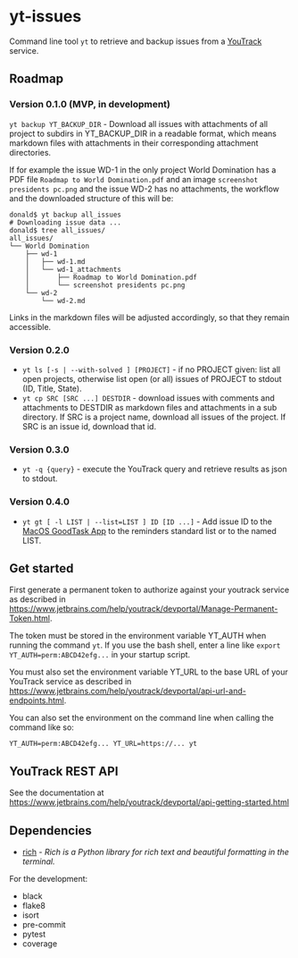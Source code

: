 # yt-issues
Command line tool `yt` to retrieve and backup issues from a
[YouTrack](https://www.jetbrains.com/youtrack/) service.

## Roadmap

### Version 0.1.0 (MVP, in development)
`yt backup YT_BACKUP_DIR` - Download all issues with attachments of all project to subdirs in YT_BACKUP_DIR in a readable format, which means markdown files with attachments in their corresponding attachment directories.

If for example the issue WD-1 in the only project World Domination has a PDF file `Roadmap to World Domination.pdf` and an image `screenshot presidents pc.png` and the issue WD-2 has no attachments, the workflow and the downloaded structure of this will be:

```shell
donald$ yt backup all_issues
# Downloading issue data ...
donald$ tree all_issues/
all_issues/
└── World Domination
    ├── wd-1
    │   ├── wd-1.md
    │   └── wd-1_attachments
    │       ├── Roadmap to World Domination.pdf
    │       └── screenshot presidents pc.png
    └── wd-2
        └── wd-2.md
```
Links in the markdown files will be adjusted accordingly, so that they remain accessible.

### Version 0.2.0
- `yt ls [-s | --with-solved ] [PROJECT]` - if no PROJECT given: list all open projects, otherwise list open (or all) issues of PROJECT to stdout (ID, Title, State).
- `yt cp SRC [SRC ...] DESTDIR` - download issues with comments and attachments to DESTDIR as markdown files and attachments in a sub directory. If SRC is a project name, download all issues of the project. If SRC is an issue id, download that id.

### Version 0.3.0
- `yt -q {query}` - execute the YouTrack query and retrieve results as json to stdout.

### Version 0.4.0
- `yt gt [ -l LIST | --list=LIST ] ID [ID ...]` - Add issue ID to the [MacOS GoodTask App](https://goodtaskapp.com) to the reminders standard list or to the named LIST.

## Get started

First generate a permanent token to authorize against your youtrack service as described in https://www.jetbrains.com/help/youtrack/devportal/Manage-Permanent-Token.html.

The token must be stored in the environment variable YT_AUTH when running the command `yt`.
If you use the bash shell, enter a line like `export YT_AUTH=perm:ABCD42efg...` in your startup script.

You must also set the environment variable YT_URL to the base URL of your YouTrack service as described in https://www.jetbrains.com/help/youtrack/devportal/api-url-and-endpoints.html.

You can also set the environment on the command line when calling the command like so:
```shell
YT_AUTH=perm:ABCD42efg... YT_URL=https://... yt
```

## YouTrack REST API

See the documentation at https://www.jetbrains.com/help/youtrack/devportal/api-getting-started.html

## Dependencies
- [rich](https://pypi.org/project/rich/) - *Rich is a Python library for rich text and beautiful formatting in the terminal.*

For the development:

- black
- flake8
- isort
- pre-commit
- pytest
- coverage
